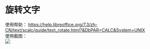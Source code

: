 # 旋转文字  
使用帮助： https://help.libreoffice.org/7.3/zh-CN/text/scalc/guide/text_rotate.html?&DbPAR=CALC&System=UNIX  
使用截图：  
![](https://github.com/GICEGreenIce/WORK-PLCT20221009-15/blob/main/Calc/screenshots/%E6%96%87%E5%AD%97%E6%96%B9%E5%90%91.jpeg)
